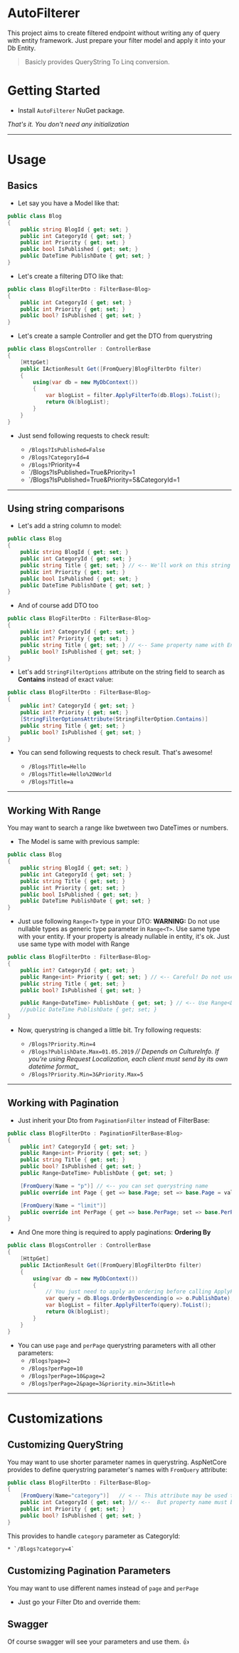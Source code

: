 ﻿# AutoFilterer

This project aims to create filtered endpoint without writing any of query with entity framework. Just prepare your filter model and apply it into your Db Entity.

> Basicly provides QueryString To Linq conversion.

# Getting Started

- Install `AutoFilterer` NuGet package.

*That's it. You don't need any initialization*
***
# Usage


## Basics
- Let say you have a Model like that:

```csharp
public class Blog
{
    public string BlogId { get; set; }
    public int CategoryId { get; set; }
    public int Priority { get; set; }
    public bool IsPublished { get; set; }
    public DateTime PublishDate { get; set; }
}
```

- Let's create a filtering DTO like that:

```csharp
public class BlogFilterDto : FilterBase<Blog>
{
    public int CategoryId { get; set; }
    public int Priority { get; set; }
    public bool? IsPublished { get; set; }
}
```

- Let's create a sample Controller and get the DTO from querystring

```csharp
public class BlogsController : ControllerBase
{
    [HttpGet]
    public IActionResult Get([FromQuery]BlogFilterDto filter)
    {
        using(var db = new MyDbContext())
        {
            var blogList = filter.ApplyFilterTo(db.Blogs).ToList();
            return Ok(blogList);
        }
    }
}
```

- Just send following requests to check result:

  * `/Blogs?IsPublished=False`
  * `/Blogs?CategoryId=4`
  * `/Blogs?`Priority=4
  * `/Blogs?IsPublished=True&Priority=1
  * `/Blogs?IsPublished=True&Priority=5&CategoryId=1

***

## Using string comparisons

- Let's add a string column to model:


```csharp
public class Blog
{
    public string BlogId { get; set; }
    public int CategoryId { get; set; }
    public string Title { get; set; } // <-- We'll work on this string field
    public int Priority { get; set; }
    public bool IsPublished { get; set; }
    public DateTime PublishDate { get; set; }
}
```

- And of course add DTO too

```csharp
public class BlogFilterDto : FilterBase<Blog>
{
    public int? CategoryId { get; set; }
    public int? Priority { get; set; }
    public string Title { get; set; } // <-- Same property name with Entity's property
    public bool? IsPublished { get; set; }
}
```

- Let's add `StringFilterOptions` attribute on the string field to search as **Contains** instead of exact value:

```csharp
public class BlogFilterDto : FilterBase<Blog>
{
    public int? CategoryId { get; set; }
    public int? Priority { get; set; }
    [StringFilterOptionsAttribute(StringFilterOption.Contains)]
    public string Title { get; set; }
    public bool? IsPublished { get; set; }
}
```

- You can send following requests to check result. That's awesome!

  * `/Blogs?Title=Hello`
  * `/Blogs?Title=Hello%20World`
  * `/Blogs?Title=a`

***

## Working With Range

You may want to search a range like bwetween two DateTimes or numbers.

- The Model is same with previous sample:

```csharp
public class Blog
{
    public string BlogId { get; set; }
    public int CategoryId { get; set; }
    public string Title { get; set; }
    public int Priority { get; set; }
    public bool IsPublished { get; set; }
    public DateTime PublishDate { get; set; }
}
```

- Just use following `Range<T>` type in your DTO:
**WARNING:** Do not use nullable types as generic type parameter in `Range<T>`. Use same type with your entity. If your property is already nullable in entity, it's ok. Just use same type with model with Range

```csharp
public class BlogFilterDto : FilterBase<Blog>
{
    public int? CategoryId { get; set; }
    public Range<int> Priority { get; set; } // <-- Careful! Do not use nullable Types as Generic Type parameter
    public string Title { get; set; }
    public bool? IsPublished { get; set; }

    public Range<DateTime> PublishDate { get; set; } // <-- Use Range<DateTime> instead of below
    //public DateTime PublishDate { get; set; }
}
```

- Now, querystring is changed a little bit. Try following requests:


  * `/Blogs?Priority.Min=4`
  * `/Blogs?PublishDate.Max=01.05.2019` 
    _// Depends on CultureInfo. If you're using Request Localization, each client must send by its own datetime format__
  * `/Blogs?Priority.Min=3&Priority.Max=5`

***

## Working with Pagination
- Just inherit your Dto from `PaginationFilter` instead of FilterBase:


```csharp
public class BlogFilterDto : PaginationFilterBase<Blog>
{
    public int? CategoryId { get; set; }
    public Range<int> Priority { get; set; }
    public string Title { get; set; }
    public bool? IsPublished { get; set; }
    public Range<DateTime> PublishDate { get; set; }

    [FromQuery(Name = "p")] // <-- you can set querystring name
    public override int Page { get => base.Page; set => base.Page = value; }

    [FromQuery(Name = "limit")]
    public override int PerPage { get => base.PerPage; set => base.PerPage = value; }
}
```

- And One more thing is required to apply paginations: **Ordering By**

```csharp
public class BlogsController : ControllerBase
{
    [HttpGet]
    public IActionResult Get([FromQuery]BlogFilterDto filter)
    {
        using(var db = new MyDbContext())
        {
            // You just need to apply an ordering before calling ApplyFilterTo() method
            var query = db.Blogs.OrderByDescending(o => o.PublishDate);
            var blogList = filter.ApplyFilterTo(query).ToList();
            return Ok(blogList);
        }
    }
}
```

- You can use `page` and `perPage` querystring parameters with all other parameters:
  - `/Blogs?page=2`
  - `/Blogs?perPage=10`
  - `/Blogs?perPage=10&page=2`
  - `/Blogs?perPage=2&page=3&priority.min=3&title=h`
***

# Customizations

## Customizing QueryString

You may want to use shorter parameter names in querystring. AspNetCore provides to define querystring parameter's names with `FromQuery` attribute:


```csharp
public class BlogFilterDto : FilterBase<Blog>
{
    [FromQuery(Name="category")]   // < -- This attribute may be used to customize your querystring
    public int CategoryId { get; set; }// <--  But property name must be same with entity
    public int Priority { get; set; }
    public bool? IsPublished { get; set; }
}
```

This provides to handle `category` parameter as CategoryId:

    * `/Blogs?category=4`

## Customizing Pagination Parameters
You may want to use different names instead of `page` and `perPage`

- Just go your Filter Dto and override them:



## Swagger
Of course swagger will see your parameters and use them. 👍
